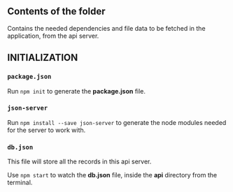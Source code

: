 ## Contents of the folder

Contains the needed dependencies and file data to be fetched in the application, from the api server.




## INITIALIZATION

### `package.json`
   Run `npm init` to generate the **package.json** file.
   
   
### `json-server`
   Run `npm install --save json-server` to generate the node modules needed for the server to work with.
   

### `db.json`
  This file will store all the records in this api server.
  
  
  
  
Use `npm start` to watch the **db.json** file, inside the **api** directory from the terminal.  
  
    
